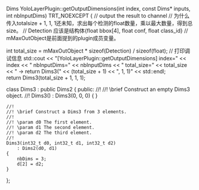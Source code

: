 Dims YoloLayerPlugin::getOutputDimensions(int index, const Dims* inputs, int nbInputDims) TRT_NOEXCEPT {
  // output the result to channel
  // 为什么传入totalsize + 1, 1, 1还未知，求出每个检测的float数量，乘以最大数量，得到总size。
  // Detection 应该是结构体{float bbox[4], float conf, float class_id}
  // mMaxOutObject是前面提到的plugin成员变量。
  
  int total_size = mMaxOutObject * sizeof(Detection) / sizeof(float);
  // 打印调试信息
  std::cout << "[YoloLayerPlugin::getOutputDimensions] index=" << index
            << " nbInputDims=" << nbInputDims
            << " total_size=" << total_size
            << " -> return Dims3(" << (total_size + 1) << ", 1, 1)" 
            << std::endl;  
  return Dims3(total_size + 1, 1, 1);


class Dims3 : public Dims2
{
public:
    //!
    //! \brief Construct an empty Dims3 object.
    //!
    Dims3()
        : Dims3(0, 0, 0)
    {
    }

    //!
    //! \brief Construct a Dims3 from 3 elements.
    //!
    //! \param d0 The first element.
    //! \param d1 The second element.
    //! \param d2 The third element.
    //!
    Dims3(int32_t d0, int32_t d1, int32_t d2)
        : Dims2(d0, d1)
    {
        nbDims = 3;
        d[2] = d2;
    }
};
